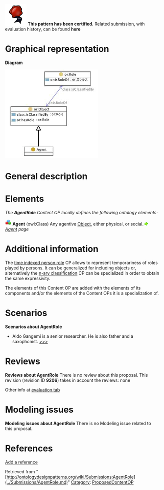 [![](../images/thumb/b/b5/Certified.png/70px-Certified.png)](../Image/Certified.png.md "Certified.png") __This pattern has been certified.__
Related submission, with evaluation history, can be found __here__





#  Graphical representation


__Diagram__




[![Image:agentrole.jpg](../images/1/1d/Agentrole.jpg)](../Image/Agentrole.jpg.md "Image:agentrole.jpg")




#  General description


  




#  Elements


_The __AgentRole__ Content OP locally defines the following ontology elements:_



[![Class](../images/thumb/2/27/Class.gif/20px-Class.gif)](../Image/Class.gif.md "Class") __Agent__ (owl:Class) Any agentive  [Object](../Submissions/Objectrole/Object.md "Submissions:Objectrole/Object"), either physical, or social. 
 [![](../images/thumb/8/87/ArrowRight.gif/11px-ArrowRight.gif)](../Image/ArrowRight.gif.md "ArrowRight.gif") _[Agent](../Submissions/AgentRole/Agent.md "Submissions:AgentRole/Agent") page_
#  Additional information


The  [time indexed person role](../Submissions/Time_indexed_person_role.md "Submissions:Time indexed person role") CP allows to represent temporariness of roles played by persons. It can be generalized for including objects or, alternatively the  [n-ary classification](../Submissions/Nary_Participation.md "Submissions:Nary Participation") CP can be specialized in order to obtain the same expressivity.


The elements of this Content OP are added with the elements of its components and/or the elements of the Content OPs it is a specialization of.



#  Scenarios



__Scenarios about AgentRole__
* Aldo Gangemi is a senior researcher. He is also father and a saxophonist. [>>>](../Submissions/AgentRole/Scenario_1.md "http://ontologydesignpatterns.org/wiki/Submissions:AgentRole/Scenario_1")



#  Reviews



__Reviews about AgentRole__
There is no review about this proposal.
This revision (revision ID __9206__) takes in account the reviews: none


Other info at [evaluation tab](http://ontologydesignpatterns.org/wiki/index.php?title=Submissions:AgentRole&action=evaluation "http://ontologydesignpatterns.org/wiki/index.php?title=Submissions:AgentRole&action=evaluation")




  




#  Modeling issues



__Modeling issues about AgentRole__
There is no Modeling issue related to this proposal.




  




#  References


[Add a reference](index.php@title=Odp%253AAdd_reference&subject=../Submissions/AgentRole.md "http://ontologydesignpatterns.org/wiki/index.php?title=Odp:Add_reference&subject=Submissions%3AAgentRole")


  






Retrieved from "[http://ontologydesignpatterns.org/wiki/Submissions:AgentRole](../Submissions/AgentRole.md)"
 [Category](http://ontologydesignpatterns.org/wiki/Special:Categories "Special:Categories"): [ProposedContentOP](../Category/ProposedContentOP.md "Category:ProposedContentOP")